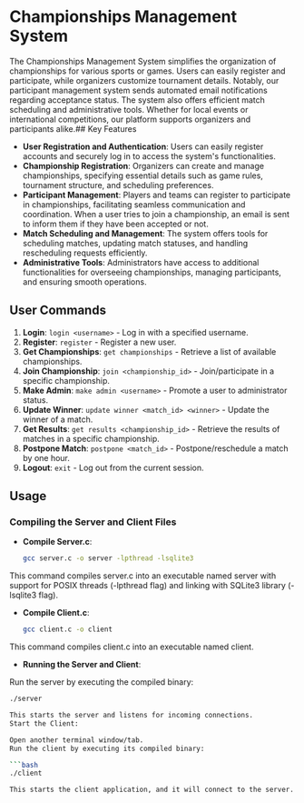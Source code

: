# Championships Management System

The Championships Management System simplifies the organization of championships for various sports or games. Users can easily register and participate, while organizers customize tournament details. Notably, our participant management system sends automated email notifications regarding acceptance status. The system also offers efficient match scheduling and administrative tools. Whether for local events or international competitions, our platform supports organizers and participants alike.## Key Features

- **User Registration and Authentication**: Users can easily register accounts and securely log in to access the system's functionalities.
- **Championship Registration**: Organizers can create and manage championships, specifying essential details such as game rules, tournament structure, and scheduling preferences.
- **Participant Management**: Players and teams can register to participate in championships, facilitating seamless communication and coordination. When a user tries to join a championship, an email is sent to inform them if they have been accepted or not.
- **Match Scheduling and Management**: The system offers tools for scheduling matches, updating match statuses, and handling rescheduling requests efficiently.
- **Administrative Tools**: Administrators have access to additional functionalities for overseeing championships, managing participants, and ensuring smooth operations.


## User Commands

1. **Login**: `login <username>` - Log in with a specified username.
2. **Register**: `register` - Register a new user.
3. **Get Championships**: `get championships` - Retrieve a list of available championships.
4. **Join Championship**: `join <championship_id>` - Join/participate in a specific championship.
5. **Make Admin**: `make admin <username>` - Promote a user to administrator status.
6. **Update Winner**: `update winner <match_id> <winner>` - Update the winner of a match.
7. **Get Results**: `get results <championship_id>` - Retrieve the results of matches in a specific championship.
8. **Postpone Match**: `postpone <match_id>` - Postpone/reschedule a match by one hour.
9. **Logout**: `exit` - Log out from the current session.

## Usage

### Compiling the Server and Client Files

- **Compile Server.c**:

  ```bash
  gcc server.c -o server -lpthread -lsqlite3
  
This command compiles server.c into an executable named server with support for POSIX threads (-lpthread flag) and linking with SQLite3 library (-lsqlite3 flag).

- **Compile Client.c**:
  
  ```bash
  gcc client.c -o client
  
This command compiles client.c into an executable named client.

- **Running the Server and Client**:
  
Run the server by executing the compiled binary:

  ```bash
  ./server

This starts the server and listens for incoming connections.
Start the Client:

Open another terminal window/tab.
Run the client by executing its compiled binary:

  ```bash
  ./client

This starts the client application, and it will connect to the server.
